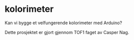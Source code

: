 # kolorimeter
Kan vi bygge et velfungerende kolorimeter med Arduino?

Dette prosjektet er gjort gjennom TOF1 faget av Casper Nag.
